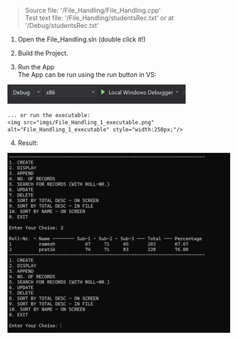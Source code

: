 > Source file: '/File_Handling/File_Handling.cpp'  
> Test text file: '/File_Handling/studentsRec.txt' or at '/Debug/studentsRec.txt'  

1. Open the File_Handling.sln (double click it!)

2. Build the Project.

3. Run the App  
The App can be run using the run button in VS:
<img src="imgs/VS_Run_App.png" alt="VS_Run_App" style="width:400px;"/>

    ... or run the executable:  
    <img src="imgs/File_Handling_1_executable.png" alt="File_Handling_1_executable" style="width:250px;"/>

4. Result:  
<img src="imgs/File_Handling_2_result.png" alt="File_Handling_2_result" style="width:500px;"/>
